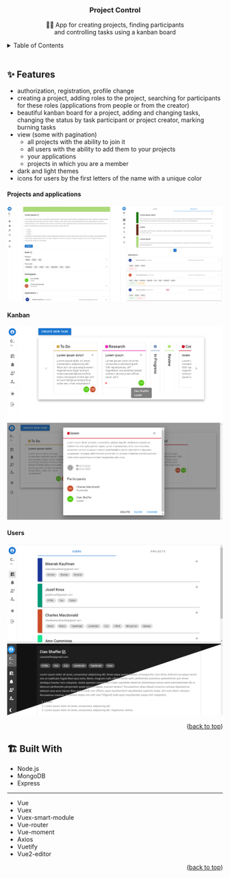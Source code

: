 <div id="top"></div>

<!-- PROJECT LOGO -->
<br />
<div align="center">
  <h3 align="center">Project Control</h3>
  <p align="center">
    📝📅 App for creating projects, finding participants<br> and controlling tasks using a kanban board
  </p>
</div>


<!-- TABLE OF CONTENTS -->
<details>
  <summary>Table of Contents</summary>
  <ol>
    <li><a href="#features">Features</a></li>
    <li><a href="#built-with">Built With</a></li>
  </ol>
</details>

<br/>

<!-- FEATURES -->
<h2 id="features">✨ Features</h2>

* authorization, registration, profile change
* creating a project, adding roles to the project, searching for participants for these roles (applications from people or from the creator)
* beautiful kanban board for a project, adding and changing tasks, changing the status by task participant or project creator, marking burning tasks
* view (some with pagination)
  * all projects with the ability to join it 
  * all users with the ability to add them to your projects 
  * your applications 
  * projects in which you are a member
* dark and light themes
* icons for users by the first letters of the name with a unique color


#### Projects and applications
![img_10.png](img_10.png)
#### Kanban
![img_7.png](img_7.png)
![img_6.png](img_6.png)
#### Users
![img.png](img.png)
![img_3.png](img_3.png)

<p align="right">(<a href="#top">back to top</a>)</p>

<!-- BUILT WITH -->
<h2 id="built-with">🏗️ Built With</h2>

* Node.js
* MongoDB
* Express
***
* Vue
* Vuex
* Vuex-smart-module
* Vue-router
* Vue-moment
* Axios
* Vuetify
* Vue2-editor

<p align="right">(<a href="#top">back to top</a>)</p>
